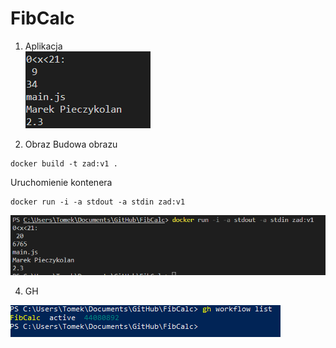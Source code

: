 # FibCalc

1. Aplikacja  
   ![Wynik działania aplikacji](zad.png)

2. Obraz
   Budowa obrazu

```
docker build -t zad:v1 .
```

Uruchomienie kontenera

```
docker run -i -a stdout -a stdin zad:v1
```

![Wynik uruchimienia](wynik.png)

4. GH

![Wynik gh](ghlist.png)
